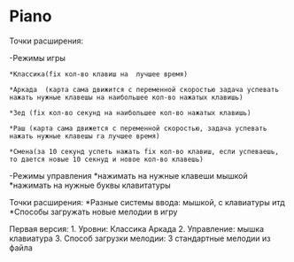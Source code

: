 # Piano

Точки расширения:

-Режимы игры 

	*Классика(fix кол-во клавиш на  лучшее время)	
	
	*Аркада  (карта сама движится с переменной скоростью задача успевать нажать нужные клавешы на наибольшее кол-во нажатых клавишь)
	
	*Зед (fix кол-во секунд на наибольшее кол-во нажатых клавишь)
	
	*Раш (карта сама движется с переменной скоростью, задача успевать нажать нужные клавешы га лучшее время)
	
	*Смена(за 10 секунд успеть нажать fix кол-во клавиш, если успеваешь, то дается новые 10 секнуд и новое кол-во клавешь)
	

-Режимы управления
	*нажимать на нужные клавеши мышкой 
	*нажимать на нужные буквы клавитатуры 

Точки расширения:
	*Разные системы ввода: мышкой, с клавиатуры итд
	*Способы загружать новые мелодии в игру


Первая версия:
	1. Уровни:
		Классика
		Аркада
	2. Управление:
		мышка
		клавиатура
	3. Способ загрузки мелодии:
		3 стандартные мелодии
		из файла


	
	




